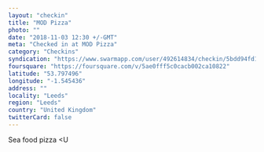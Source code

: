 ```yaml
---
layout: "checkin"
title: "MOD Pizza"
photo: ""
date: "2018-11-03 12:30 +/-GMT"
meta: "Checked in at MOD Pizza"
category: "Checkins"
syndication: "https://www.swarmapp.com/user/492614834/checkin/5bdd94fd1af85200398b8929"
foursquare: "https://foursquare.com/v/5ae0fff5c0cacb002ca10822"
latitude: "53.797496"
longitude: "-1.545436"
address: ""
locality: "Leeds"
region: "Leeds"
country: "United Kingdom"
twitterCard: false
---
```

Sea food pizza <U

